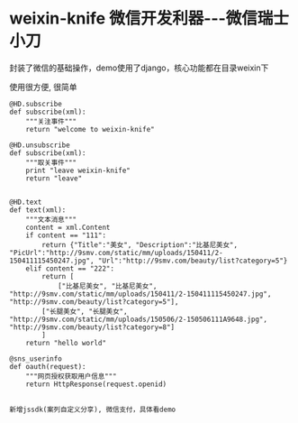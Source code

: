 # weixin-knife 微信开发利器---微信瑞士小刀

封装了微信的基础操作，demo使用了django，核心功能都在目录weixin下


使用很方便, 很简单

    @HD.subscribe
    def subscribe(xml):
        """关注事件"""
        return "welcome to weixin-knife"

    @HD.unsubscribe
    def subscribe(xml):
        """取关事件"""
        print "leave weixin-knife"
        return "leave"


    @HD.text
    def text(xml):
        """文本消息"""
        content = xml.Content
        if content == "111":
            return {"Title":"美女", "Description":"比基尼美女", "PicUrl":"http://9smv.com/static/mm/uploads/150411/2-150411115450247.jpg", "Url":"http://9smv.com/beauty/list?category=5"}
        elif content == "222":
            return [
                ["比基尼美女", "比基尼美女", "http://9smv.com/static/mm/uploads/150411/2-150411115450247.jpg", "http://9smv.com/beauty/list?category=5"],
            ["长腿美女", "长腿美女", "http://9smv.com/static/mm/uploads/150506/2-150506111A9648.jpg", "http://9smv.com/beauty/list?category=8"]
            ]
        return "hello world"

    @sns_userinfo
    def oauth(request):
        """网页授权获取用户信息"""
        return HttpResponse(request.openid)


    新增jssdk(案列自定义分享), 微信支付，具体看demo
